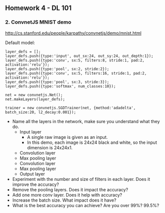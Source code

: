 ## Homework 4 - DL 101

### 2. ConvnetJS MNIST demo
http://cs.stanford.edu/people/karpathy/convnetjs/demo/mnist.html

Default model:  
```
layer_defs = [];
layer_defs.push({type:'input', out_sx:24, out_sy:24, out_depth:1});
layer_defs.push({type:'conv', sx:5, filters:8, stride:1, pad:2, activation:'relu'});
layer_defs.push({type:'pool', sx:2, stride:2});
layer_defs.push({type:'conv', sx:5, filters:16, stride:1, pad:2, activation:'relu'});
layer_defs.push({type:'pool', sx:3, stride:3});
layer_defs.push({type:'softmax', num_classes:10});

net = new convnetjs.Net();
net.makeLayers(layer_defs);

trainer = new convnetjs.SGDTrainer(net, {method:'adadelta', batch_size:20, l2_decay:0.001});
```

* Name all the layers in the network, make sure you understand what they do.
  * Input layer
      * A single raw image is given as an input. 
      * In this demo, each image is 24x24 black and white, so the input dimension is 24x24x1.
  * Convolution layer
  * Max pooling layer
  * Convolution layer
  * Max pooling layer
  * Output layer
* Experiment with the number and size of filters in each layer. Does it improve the accuracy?
* Remove the pooling layers. Does it impact the accuracy?
* Add one more conv layer. Does it help with accuracy?
* Increase the batch size. What impact does it have?
* What is the best accuracy you can achieve? Are you over 99%? 99.5%?
